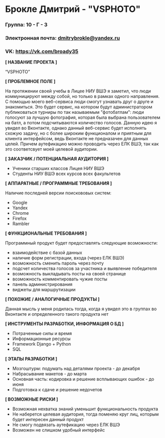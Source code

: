# Брокле Дмитрий - "VSPHOTO"

### Группа: 10 - Г - 3
### Электронная почта: dmitrybrokle@yandex.ru
### VK: https://vk.com/broady35


**[ НАЗВАНИЕ ПРОЕКТА ]**

“VSPHOTO”

**[ ПРОБЛЕМНОЕ ПОЛЕ ]**

На протяжении своей учебы в Лицее НИУ ВШЭ я заметил, что люди коммуницируют между собой, но только в рамках одного направления. С помощью моего веб-сервиса люди смогут узнавать друг о друге и знакомиться. Это будет сервис, на котором будут администратором публиковаться турниры по так называемым "фотобатлам": люди голосуют за лучшую фотография, которая была выбрана пользователем на батл, а потом подсчитываются количество голосов. Данную идею я увидел во Вконтакте, однако данный веб-сервис будет исполнять схожую задачу, но с более широким функционалом и приятным для клиента интерфейсом, ведь Вконтакте не предназачен для данных целей. Причем аутефикацию можно проводить через ЕЛК ВШЭ, так как это соответсвует моей целевой аудитории.

**[ ЗАКАЗЧИК / ПОТЕНЦИАЛЬНАЯ АУДИТОРИЯ ]**

* Ученики старших классов Лицея НИУ ВШЭ
* Студенты НИУ ВШЭ всех курсов всех факультетов

**[ АППАРАТНЫЕ / ПРОГРАММНЫЕ ТРЕБОВАНИЯ ]** 

Наличие последней версии поискововых систем:
* Google
* Yandex
* Chrome
* Firefox
* Rambler

**[ ФУНКЦИОНАЛЬНЫЕ ТРЕБОВАНИЯ ]**

Программный продукт будет предоставлять следующие возможности:
* взаимодействие с базой данных
* наличие форм регистрации, входа (через ЕЛК ВШЭ)
* возможность сменить пароль через почту
* подсчет количества голосов за участника и выявление победителя
* возможность выкладывать посты на своей странице
* возможность комментировать чужие посты
* панель администрирования 
* виджеты для маршрутизации

**[ ПОХОЖИЕ / АНАЛОГИЧНЫЕ ПРОДУКТЫ ]**

Данная мысль у меня родилась тогда, когда я увидел это в группах во Вконтакте и определенного такого продукта нет

**[ ИНСТРУМЕНТЫ РАЗРАБОТКИ, ИНФОРМАЦИЯ О БД ]**

* Потраченные силы и время
* Информационные ресурсы
* Framework Django + Python
* SQL

**[ ЭТАПЫ РАЗРАБОТКИ ]**

* Мозгоштурм: подумать над деталями проекта - до декабря
* Набрасывание макетов - до марта
* Основная часть: кодировка и решение всплывающих ошибок - до июня
* Подготовка к сдаче и решение недочетов

**[ ВОЗМОЖНЫЕ РИСКИ ]**

* Возможная нехватка знаний уменьшит функциональность продукта
* Не наберется целевая аудитория, тогда поменяю круг лиц, которым будет интересен данный продукт
* Не смогу подвязать аутефикацию через ЕЛК ВШЭ
* Возможен не слишком удобный интерфейс
